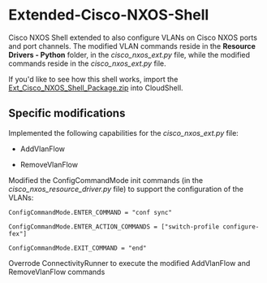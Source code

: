# Extended-Cisco-NXOS-Shell
Cisco NXOS Shell extended to also configure VLANs on Cisco NXOS ports and port channels. The modified VLAN commands reside in the **Resource Drivers - Python** folder, in the *cisco_nxos_ext.py* file, while the modified commands reside in the *cisco_nxos_ext.py* file.

If you'd like to see how this shell works, import the [Ext_Cisco_NXOS_Shell_Package.zip](https://github.com/QualiSystemsLab/Extended-Cisco-NXOS-Shell/blob/master/Ext_Cisco_NXOS_Shell_Package.zip) into CloudShell.

<h2>Specific modifications</h2>

Implemented the following capabilities for the *cisco_nxos_ext.py* file:

* AddVlanFlow

* RemoveVlanFlow

Modified the ConfigCommandMode init commands (in the *cisco_nxos_resource_driver.py* file) to support the configuration of the VLANs:

    ConfigCommandMode.ENTER_COMMAND = "conf sync"
    
    ConfigCommandMode.ENTER_ACTION_COMMANDS = ["switch-profile configure-fex"]
    
    ConfigCommandMode.EXIT_COMMAND = "end"
  
Overrode ConnectivityRunner to execute the modified AddVlanFlow and RemoveVlanFlow commands
